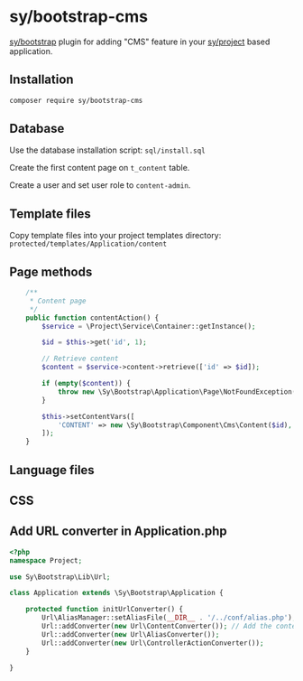 # sy/bootstrap-cms

[sy/bootstrap](https://github.com/syframework/bootstrap) plugin for adding "CMS" feature in your [sy/project](https://github.com/syframework/project) based application.

## Installation

```bash
composer require sy/bootstrap-cms
```

## Database

Use the database installation script: ```sql/install.sql```

Create the first content page on ```t_content``` table.

Create a user and set user role to ```content-admin```.

## Template files

Copy template files into your project templates directory: ```protected/templates/Application/content```

## Page methods

```php
	/**
	 * Content page
	 */
	public function contentAction() {
		$service = \Project\Service\Container::getInstance();

		$id = $this->get('id', 1);

		// Retrieve content
		$content = $service->content->retrieve(['id' => $id]);

		if (empty($content)) {
			throw new \Sy\Bootstrap\Application\Page\NotFoundException();
		}

		$this->setContentVars([
			'CONTENT' => new \Sy\Bootstrap\Component\Cms\Content($id),
		]);
	}
```

## Language files

## CSS

## Add URL converter in Application.php

```php
<?php
namespace Project;

use Sy\Bootstrap\Lib\Url;

class Application extends \Sy\Bootstrap\Application {

	protected function initUrlConverter() {
		Url\AliasManager::setAliasFile(__DIR__ . '/../conf/alias.php');
		Url::addConverter(new Url\ContentConverter()); // Add the content URL converter
		Url::addConverter(new Url\AliasConverter());
		Url::addConverter(new Url\ControllerActionConverter());
	}

}
```